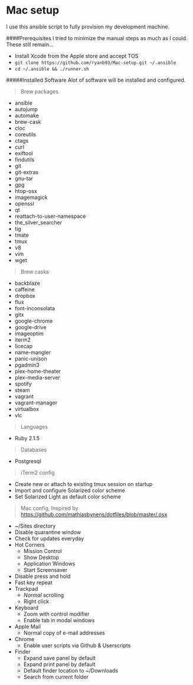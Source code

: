 Mac setup
========
I use this ansible script to fully provision my development machine.

####Prerequisites
I tried to minimize the manual steps as much as I could. These still remain...

- Install Xcode from the Apple store and accept TOS
- `git clone https://github.com/ryanb93/Mac-setup.git ~/.ansible`
- `cd ~/.ansible && ./runner.sh`

#####Installed Software
Alot of software will be installed and configured.

>Brew packages

- ansible
- autojump
- automake
- brew-cask
- cloc
- coreutils
- ctags
- curl
- exiftool
- findutils
- git
- git-extras
- gnu-tar
- gpg
- htop-osx
- imagemagick
- openssl
- qt
- reattach-to-user-namespace
- the_silver_searcher
- tig
- tmate
- tmux
- v8
- vim
- wget

>Brew casks

- backblaze
- caffeine
- dropbox
- flux
- font-inconsolata
- gitx
- google-chrome
- google-drive
- imageoptim
- iterm2
- licecap
- name-mangler
- panic-unison
- pgadmin3
- plex-home-theater
- plex-media-server
- spotify
- steam
- vagrant
- vagrant-manager
- virtualbox
- vlc

> Languages

- Ruby 2.1.5

> Databases

- Postgresql

> iTerm2 config

- Create new or attach to existing tmux session on startup
- Import and configure Solarized color scheme
- Set Solarized Light as default color scheme

> Mac config, Inspired by https://github.com/mathiasbynens/dotfiles/blob/master/.osx

- ~/Sites directory
- Disable quarantine window
- Check for updates everyday
- Hot Corners
  - Mission Control
  - Show Desktop
  - Application Windows
  - Start Screensaver
- Disable press and hold
- Fast key repeat
- Trackpad
  - _Normal_ scrolling
  - Right click
- Keyboard
  - Zoom with control modifier
  - Enable tab in modal windows
- Apple Mail
  - Normal copy of e-mail addresses
- Chrome
  - Enable user scripts via Github & Userscripts
- Finder
  - Expand save panel by default
  - Expand print panel by default
  - Default finder location to ~/Downloads
  - Search from current folder

